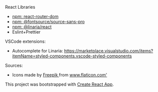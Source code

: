 React Libraries
- [npm: react-router-dom](https://www.npmjs.com/package/react-router-dom)
- [npm: @fontsource/source-sans-pro](https://www.npmjs.com/package/@fontsource/source-sans-pro)
- [npm: @linaria/react](https://www.npmjs.com/package/@linaria/react)
- Eslint+Prettier


VSCode extensions:

- Autocomplete for Linaria: https://marketplace.visualstudio.com/items?itemName=styled-components.vscode-styled-components


Sources:
- <div> Icons made by <a href="https://www.flaticon.com/authors/freepik" title="Freepik"> Freepik </a> from <a href="https://www.flaticon.com/" title="Flaticon">www.flaticon.com'</a></div>

This project was bootstrapped with [Create React App](https://github.com/facebook/create-react-app).

